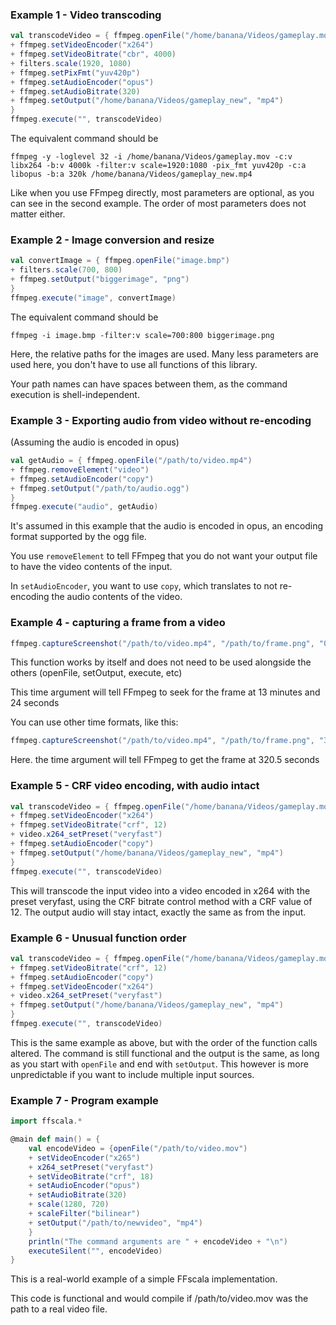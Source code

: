 ### Example 1 - Video transcoding
```scala
val transcodeVideo = { ffmpeg.openFile("/home/banana/Videos/gameplay.mov")
+ ffmpeg.setVideoEncoder("x264")
+ ffmpeg.setVideoBitrate("cbr", 4000)
+ filters.scale(1920, 1080)
+ ffmpeg.setPixFmt("yuv420p")
+ ffmpeg.setAudioEncoder("opus")
+ ffmpeg.setAudioBitrate(320)
+ ffmpeg.setOutput("/home/banana/Videos/gameplay_new", "mp4")
}
ffmpeg.execute("", transcodeVideo)
```

The equivalent command should be
```
ffmpeg -y -loglevel 32 -i /home/banana/Videos/gameplay.mov -c:v libx264 -b:v 4000k -filter:v scale=1920:1080 -pix_fmt yuv420p -c:a libopus -b:a 320k /home/banana/Videos/gameplay_new.mp4
```
Like when you use FFmpeg directly, most parameters are optional, as you can see in the second example. The order of most parameters does not matter either.

### Example 2 - Image conversion and resize
```scala
val convertImage = { ffmpeg.openFile("image.bmp")
+ filters.scale(700, 800)
+ ffmpeg.setOutput("biggerimage", "png")
}
ffmpeg.execute("image", convertImage)
```
The equivalent command should be
```
ffmpeg -i image.bmp -filter:v scale=700:800 biggerimage.png
```
Here, the relative paths for the images are used. Many less parameters are used here, you don't have to use all functions of this library.

Your path names can have spaces between them, as the command execution is shell-independent.

### Example 3 - Exporting audio from video without re-encoding
(Assuming the audio is encoded in opus)

```scala
val getAudio = { ffmpeg.openFile("/path/to/video.mp4")
+ ffmpeg.removeElement("video")
+ ffmpeg.setAudioEncoder("copy")
+ ffmpeg.setOutput("/path/to/audio.ogg")
}
ffmpeg.execute("audio", getAudio)
```

It's assumed in this example that the audio is encoded in opus, an encoding format supported by the ogg file.

You use ```removeElement``` to tell FFmpeg that you do not want your output file to have the video contents of the input.

In ```setAudioEncoder```, you want to use ```copy```, which translates to not re-encoding the audio contents of the video.

### Example 4 - capturing a frame from a video

```scala
ffmpeg.captureScreenshot("/path/to/video.mp4", "/path/to/frame.png", "00:13:24")
```

This function works by itself and does not need to be used alongside the others (openFile, setOutput, execute, etc)

This time argument will tell FFmpeg to seek for the frame at 13 minutes and 24 seconds

You can use other time formats, like this:

```scala
ffmpeg.captureScreenshot("/path/to/video.mp4", "/path/to/frame.png", "320.5")
```

Here. the time argument will tell FFmpeg to get the frame at 320.5 seconds

### Example 5 - CRF video encoding, with audio intact
```scala
val transcodeVideo = { ffmpeg.openFile("/home/banana/Videos/gameplay.mov")
+ ffmpeg.setVideoEncoder("x264")
+ ffmpeg.setVideoBitrate("crf", 12)
+ video.x264_setPreset("veryfast")
+ ffmpeg.setAudioEncoder("copy")
+ ffmpeg.setOutput("/home/banana/Videos/gameplay_new", "mp4")
}
ffmpeg.execute("", transcodeVideo)
```

This will transcode the input video into a video encoded in x264 with the preset veryfast, using the CRF bitrate control method with a CRF value of 12. The output audio will stay intact, exactly the same as from the input.

### Example 6 - Unusual function order
```scala
val transcodeVideo = { ffmpeg.openFile("/home/banana/Videos/gameplay.mov")
+ ffmpeg.setVideoBitrate("crf", 12)
+ ffmpeg.setAudioEncoder("copy")
+ ffmpeg.setVideoEncoder("x264")
+ video.x264_setPreset("veryfast")
+ ffmpeg.setOutput("/home/banana/Videos/gameplay_new", "mp4")
}
ffmpeg.execute("", transcodeVideo)
```

This is the same example as above, but with the order of the function calls altered. The command is still functional and the output is the same, as long as you start with ```openFile``` and end with ```setOutput```. This however is more unpredictable if you want to include multiple input sources.


### Example 7 - Program example

```scala
import ffscala.*

@main def main() = {
    val encodeVideo = {openFile("/path/to/video.mov")
    + setVideoEncoder("x265")
    + x264_setPreset("veryfast")
    + setVideoBitrate("crf", 18)
    + setAudioEncoder("opus")
    + setAudioBitrate(320)
    + scale(1280, 720)
    + scaleFilter("bilinear")
    + setOutput("/path/to/newvideo", "mp4")
    }
    println("The command arguments are " + encodeVideo + "\n")
    executeSilent("", encodeVideo)
}

```

This is a real-world example of a simple FFscala implementation.

This code is functional and would compile if /path/to/video.mov was the path to a real video file.
